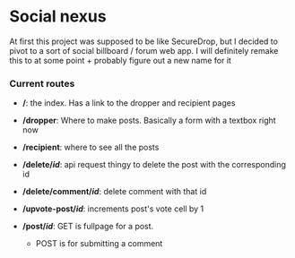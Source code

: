 # Social nexus  
 
At first this project was supposed to be like SecureDrop, but I decided to pivot to a sort of social billboard / forum web app. I will definitely remake this to at some point + probably figure out a new name for it

### Current routes

* **/**: the index. Has a link to the dropper and recipient pages

* **/dropper**: Where to make posts. Basically a form with a textbox right now

* **/recipient**: where to see all the posts

* **/delete/_id_**: api request thingy to delete the post with the corresponding id

* **/delete/comment/_id_**: delete comment with that id

* **/upvote-post/_id_**: increments post's vote cell by 1

* **/post/_id_**: GET is fullpage for a post. 
     * POST is for submitting a comment